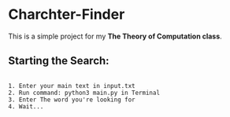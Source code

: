 # Charchter-Finder

This is a simple project for my **The Theory of Computation class**.

## Starting the Search:
~~~~~~~~~~~~~~~~

1. Enter your main text in input.txt
2. Run command: python3 main.py in Terminal
3. Enter The word you're looking for
4. Wait...

~~~~~~~~~~~~~~~~~
